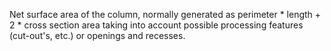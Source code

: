 ﻿Net surface area of the column, normally generated as perimeter \* length + 2 \* cross section area taking into account possible processing features (cut-out's, etc.) or openings and recesses.
